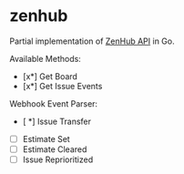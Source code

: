 # zenhub

Partial implementation of [ZenHub API](https://github.com/ZenHubIO/API) in Go.

Available Methods:

- [x*] Get Board
- [x*] Get Issue Events

Webhook Event Parser:

- [ *] Issue Transfer
- [ ] Estimate Set
- [ ] Estimate Cleared
- [ ] Issue Reprioritized

